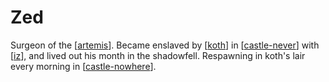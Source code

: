 # Zed
Surgeon of the [[artemis]]. Became enslaved by [[koth]] in [[castle-never]] with [[iz]], and lived out his month in the shadowfell.
Respawning in koth's lair every morning in [[castle-nowhere]].

[//begin]: # "Autogenerated link references for markdown compatibility"
[artemis]: ../seaofbones/artemis "Artemis"
[koth]: ../npcs/koth "Koth M'gog"
[castle-never]: ../north/castle-never "Castle Never"
[iz]: iz "Iz"
[castle-nowhere]: ../north/castle-nowhere "Castle Nowhere"
[//end]: # "Autogenerated link references"
